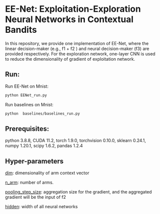 
# EE-Net: Exploitation-Exploration Neural Networks in Contextual Bandits

In this repository, we provide one implementation of EE-Net, where the linear decision-maker (e.g., f1 + f2 ) and neural decision-maker (f3) are provided respectively. For the exploration network, one-layer CNN is used to reduce the dimensionality of gradient of exploitation network. 


## Run:

Run EE-Net on Mnist:

```bash
python EENet_run.py
```

Run baselines on Mnist:

```bash
python  baselines/baselines_run.py
```



## Prerequisites: 

python 3.8.8, CUDA 11.2, torch 1.9.0, torchvision 0.10.0, sklearn 0.24.1, numpy 1.20.1, scipy 1.6.2, pandas 1.2.4


## Hyper-parameters

[dim](): dimensionality of arm context vector

[n_arm](): number of arms.

[pooling_step_size](): aggregation size for the gradient, and the aggregated gradient will be the input of f2

[hidden](): width of all neural networks

